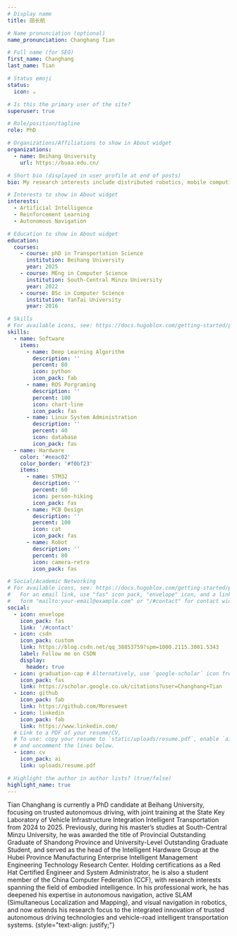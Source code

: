 ```yaml
---
# Display name
title: 田长航

# Name pronunciation (optional)
name_pronunciation: Changhang Tian

# Full name (for SEO)
first_name: Changhang
last_name: Tian

# Status emoji
status:
  icon: ☕️

# Is this the primary user of the site?
superuser: true

# Role/position/tagline
role: PhD

# Organizations/Affiliations to show in About widget
organizations:
  - name: Beihang University
    url: https://buaa.edu.cn/

# Short bio (displayed in user profile at end of posts)
bio: My research interests include distributed robotics, mobile computing and autonomous driving.

# Interests to show in About widget
interests:
  - Artificial Intelligence
  - Reinforcement Learning
  - Autonomous Navigation

# Education to show in About widget
education:
  courses:
    - course: phD in Transportation Science
      institution: Beihang University
      year: 2025
    - course: MEng in Computer Science
      institution: South-Central Minzu University
      year: 2022
    - course: BSc in Computer Science
      institution: YanTai University
      year: 2016

# Skills
# For available icons, see: https://docs.hugoblox.com/getting-started/page-builder/#icons
skills:
  - name: Software
    items:
      - name: Deep Learning Algorithm
        description: ''
        percent: 80
        icon: python
        icon_pack: fab
      - name: ROS Porgraming
        description: ''
        percent: 100
        icon: chart-line
        icon_pack: fas
      - name: Linux System Administration
        description: ''
        percent: 40
        icon: database
        icon_pack: fas
  - name: Hardware
    color: '#eeac02'
    color_border: '#f0bf23'
    items:
      - name: STM32
        description: ''
        percent: 60
        icon: person-hiking
        icon_pack: fas
      - name: PCB Design
        description: ''
        percent: 100
        icon: cat
        icon_pack: fas
      - name: Robot
        description: ''
        percent: 80
        icon: camera-retro
        icon_pack: fas

# Social/Academic Networking
# For available icons, see: https://docs.hugoblox.com/getting-started/page-builder/#icons
#   For an email link, use "fas" icon pack, "envelope" icon, and a link in the
#   form "mailto:your-email@example.com" or "/#contact" for contact widget.
social:
  - icon: envelope
    icon_pack: fas
    link: '/#contact'
  - icon: csdn
    icon_pack: custom
    link: https://blog.csdn.net/qq_38853759?spm=1000.2115.3001.5343
    label: Follow me on CSDN
    display:
      header: true
  - icon: graduation-cap # Alternatively, use `google-scholar` icon from `ai` icon pack
    icon_pack: fas
    link: https://scholar.google.co.uk/citations?user=Changhang+Tian
  - icon: github
    icon_pack: fab
    link: https://github.com/Moresweet
  - icon: linkedin
    icon_pack: fab
    link: https://www.linkedin.com/
  # Link to a PDF of your resume/CV.
  # To use: copy your resume to `static/uploads/resume.pdf`, enable `ai` icons in `params.yaml`,
  # and uncomment the lines below.
  - icon: cv
    icon_pack: ai
    link: uploads/resume.pdf

# Highlight the author in author lists? (true/false)
highlight_name: true
---
```


Tian Changhang is currently a PhD candidate at Beihang University, focusing on trusted autonomous driving, with joint training at the State Key Laboratory of Vehicle Infrastructure Integration Intelligent Transportation from 2024 to 2025. Previously, during his master’s studies at South-Central Minzu University, he was awarded the title of Provincial Outstanding Graduate of Shandong Province and University-Level Outstanding Graduate Student, and served as the head of the Intelligent Hardware Group at the Hubei Province Manufacturing Enterprise Intelligent Management Engineering Technology Research Center. Holding certifications as a Red Hat Certified Engineer and System Administrator, he is also a student member of the China Computer Federation (CCF), with research interests spanning the field of embodied intelligence. In his professional work, he has deepened his expertise in autonomous navigation, active SLAM (Simultaneous Localization and Mapping), and visual navigation in robotics, and now extends his research focus to the integrated innovation of trusted autonomous driving technologies and vehicle-road intelligent transportation systems.
{style="text-align: justify;"}

